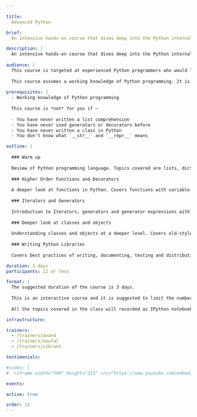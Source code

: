 ```yaml
---

title:
  Advanced Python

brief:
  An intensive hands-on course that dives deep into the Python internals, advanced features like decorators, generators, meta classes etc. and best practices of Python programming language.

description: |  
  An intensive hands-on course that dives deep into the Python internals, advanced features like decorators, generators, meta classes etc. and best practices of Python programming language.
  
audience: |
  This course is targeted at experienced Python programmers who would like to learn advanced features of the Python programming language for building libraries and frameworks with beautiful APIs.
  
  This course assumes a working knowledge of Python programming. It is *not* recommended for programmers who are new to Python.
  
prerequisites: |
  - Working knowledge of Python programming
  
  This course is *not* for you if –
  
  - You have never written a list comprehension
  - You have never used generators or decorators before
  - You have never written a class in Python
  - You don't know what `__str__` and `__repr__` means

outline: |
  
  ### Warm up
  
  Review of Python programming language. Topics covered are lists, dictionaries, list comprehensions and importing modules.
  
  ### Higher ­Order Functions and Decorators
  
  A deeper look at functions in Python. Covers functions with variable arguments, keyword and default arguments, scoping rules, recursion, higher order functions and decorators.
  
  ### Iterators and Generators
  
  Introduction to Iterators, generators and generator expressions with emphasis on working with large data and how these techniques help to make code more readable. Also explores coroutines using the new async and await syntax and async programming.
  
  ### Deeper look at classes and objects
  
  Understanding classes and objects at a deeper level. Covers old-style and new-style classes, static methods, class methods, special methods for operator overloading, slots, descriptors, context managers and meta classes.
  
  ### Writing Python Libraries
  
  Covers best practices of writing, documenting, testing and distributing python libraries.

duration: 3 days
participants: 12 or less

format: |
  The suggested duration of the course is 3 days.
  
  This is an interactive course and it is suggested to limit the number of participants to 12 or less for it to be effective.
  
  All the topics covered in the class will recorded as IPython notebook and shared with all the participants at the end of the each day of the course.

infrastructure:

trainers:
  - /trainers/anand
  - /trainers/noufal
  - /trainers/vikrant

testimonials:

#video: |
#  <iframe width="560" height="315" src="https://www.youtube.com/embed/I_oZv55j0EU?rel=0&amp;controls=0&amp;showinfo=0" frameborder="0" allowfullscreen></iframe>

events:

active: true

order: 11
---
```

